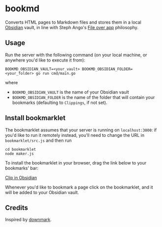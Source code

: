 # bookmd

Converts HTML pages to Markdown files and stores them in a local [Obsidian](https://obsidian.md) vault, in line with Steph Ango's [File over app](https://stephango.com/file-over-app) philosophy.

## Usage

Run the server with the following command (on your local machine, or anywhere you'd like to execute it from):

```
BOOKMD_OBSIDIAN_VAULT=<your_vault> BOOKMD_OBSIDIAN_FOLDER=<your_folder> go run cmd/main.go
```

where

- `BOOKMD_OBSIDIAN_VAULT` is the name of your Obsidian vault
- `BOOKMD_OBSIDIAN_FOLDER` is the name of the folder that will contain your bookmarks (defaulting to `Clippings`, if not set).

## Install bookmarklet

The bookmarklet assumes that your server is running on `localhost:3000`: if you'd like to run it remotely instead, you'll need to change the URL in `bookmarklet/src.js` and then run

```shell
cd bookmarklet
node maker.js
```

To install the bookmarklet in your browser, drag the link below to your bookmarks' bar:

[Clip in Obsidian](/bookmarklet/bookmarklet.js)

Whenever you'd like to bookmark a page click on the bookmarklet, and it will be added to your Obsidian vault.

## Credits

Inspired by [downmark](https://github.com/alessandro-fazzi/downmark).
